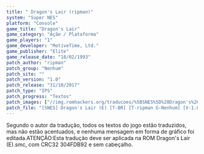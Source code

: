 ```yaml
---
title: " Dragon's Lair (ripman)"
system: "Super NES"
platform: "Console"
game_title: "Dragon's Lair"
game_category: "Ação / Plataforma"
game_players: "1"
game_developer: "MotiveTime, Ltd."
game_publisher: "Elite"
game_release_date: "18/02/1993"
patch_author: "ripman"
patch_group: "Nenhum"
patch_site: ""
patch_version: "1.0"
patch_release: "31/10/2017"
patch_type: "IPS"
patch_progress: "Textos"
patch_images: ["//img.romhackers.org/traducoes/%5BSNES%5D%20Dragon's%20Lair%20-%20ripman%20-%201.png","//img.romhackers.org/traducoes/%5BSNES%5D%20Dragon's%20Lair%20-%20ripman%20-%202.png","//img.romhackers.org/traducoes/%5BSNES%5D%20Dragon's%20Lair%20-%20ripman%20-%203.png"]
patch_file: "[SNES] Dragon's Lair (E) [T-BR] [T-ripman G-Nenhum] [V-1.0 A-2017].7z"
---
```

Segundo o autor da tradução, todos os textos do jogo estão traduzidos, mas não estão acentuados, e nenhuma mensagem em forma de gráfico foi editada.ATENÇÃO:Esta tradução deve ser aplicada na ROM Dragon's Lair (E).smc, com CRC32 304FDB92 e sem cabeçalho.